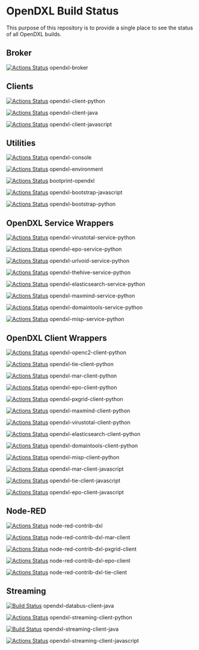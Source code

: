 # OpenDXL Build Status

This purpose of this repository is to provide a single place to see the status of all OpenDXL builds.


## Broker

[![Actions Status](https://github.com/opendxl/opendxl-broker/workflows/Build/badge.svg)](https://github.com/opendxl/opendxl-broker/actions) opendxl-broker


## Clients

[![Actions Status](https://github.com/opendxl/opendxl-client-python/workflows/Build/badge.svg)](https://github.com/opendxl/opendxl-client-python/actions) opendxl-client-python 

[![Actions Status](https://github.com/opendxl/opendxl-client-java/workflows/Build/badge.svg)](https://github.com/opendxl/opendxl-client-java/actions) opendxl-client-java

[![Actions Status](https://github.com/opendxl/opendxl-client-javascript/workflows/Build/badge.svg)](https://github.com/opendxl/opendxl-client-javascript/actions) opendxl-client-javascript


## Utilities

[![Actions Status](https://github.com/opendxl/opendxl-console/workflows/Build/badge.svg)](https://github.com/opendxl/opendxl-console/actions) opendxl-console

[![Actions Status](https://github.com/opendxl/opendxl-environment/workflows/Build/badge.svg)](https://github.com/opendxl/opendxl-environment/actions) opendxl-environment

[![Actions Status](https://github.com/opendxl/bootprint-opendxl/workflows/Build/badge.svg)](https://github.com/opendxl/bootprint-opendxl/actions) bootprint-opendxl

[![Actions Status](https://github.com/opendxl/opendxl-bootstrap-javascript/workflows/Build/badge.svg)](https://github.com/opendxl/opendxl-bootstrap-javascript/actions) opendxl-bootstrap-javascript

[![Actions Status](https://github.com/opendxl/opendxl-bootstrap-python/workflows/Build/badge.svg)](https://github.com/opendxl/opendxl-bootstrap-python/actions) opendxl-bootstrap-python


## OpenDXL Service Wrappers

[![Actions Status](https://github.com/opendxl/opendxl-virustotal-service-python/workflows/Build/badge.svg)](https://github.com/opendxl/opendxl-virustotal-service-python/actions) opendxl-virustotal-service-python

[![Actions Status](https://github.com/opendxl/opendxl-epo-service-python/workflows/Build/badge.svg)](https://github.com/opendxl/opendxl-epo-service-python/actions) opendxl-epo-service-python

[![Actions Status](https://github.com/opendxl/opendxl-urlvoid-service-python/workflows/Build/badge.svg)](https://github.com/opendxl/opendxl-urlvoid-service-python/actions) opendxl-urlvoid-service-python

[![Actions Status](https://github.com/opendxl/opendxl-thehive-service-python/workflows/Build/badge.svg)](https://github.com/opendxl/opendxl-thehive-service-python/actions) opendxl-thehive-service-python

[![Actions Status](https://github.com/opendxl/opendxl-elasticsearch-service-python/workflows/Build/badge.svg)](https://github.com/opendxl/opendxl-elasticsearch-service-python/actions) opendxl-elasticsearch-service-python

[![Actions Status](https://github.com/opendxl/opendxl-maxmind-service-python/workflows/Build/badge.svg)](https://github.com/opendxl/opendxl-maxmind-service-python/actions) opendxl-maxmind-service-python

[![Actions Status](https://github.com/opendxl/opendxl-domaintools-service-python/workflows/Build/badge.svg)](https://github.com/opendxl/opendxl-domaintools-service-python/actions) opendxl-domaintools-service-python

[![Actions Status](https://github.com/opendxl/opendxl-misp-service-python/workflows/Build/badge.svg)](https://github.com/opendxl/opendxl-misp-service-python/actions) opendxl-misp-service-python


## OpenDXL Client Wrappers

[![Actions Status](https://github.com/opendxl/opendxl-openc2-client-python/workflows/Build/badge.svg)](https://github.com/opendxl/opendxl-openc2-client-python/actions) opendxl-openc2-client-python

[![Actions Status](https://github.com/opendxl/opendxl-tie-client-python/workflows/Build/badge.svg)](https://github.com/opendxl/opendxl-tie-client-python/actions) opendxl-tie-client-python

[![Actions Status](https://github.com/opendxl/opendxl-mar-client-python/workflows/Build/badge.svg)](https://github.com/opendxl/opendxl-mar-client-python/actions) opendxl-mar-client-python

[![Actions Status](https://github.com/opendxl/opendxl-epo-client-python/workflows/Build/badge.svg)](https://github.com/opendxl/opendxl-epo-client-python/actions) opendxl-epo-client-python

[![Actions Status](https://github.com/opendxl/opendxl-pxgrid-client-python/workflows/Build/badge.svg)](https://github.com/opendxl/opendxl-pxgrid-client-python/actions) opendxl-pxgrid-client-python

[![Actions Status](https://github.com/opendxl/opendxl-maxmind-client-python/workflows/Build/badge.svg)](https://github.com/opendxl/opendxl-maxmind-client-python/actions) opendxl-maxmind-client-python

[![Actions Status](https://github.com/opendxl/opendxl-virustotal-client-python/workflows/Build/badge.svg)](https://github.com/opendxl/opendxl-virustotal-client-python/actions) opendxl-virustotal-client-python

[![Actions Status](https://github.com/opendxl/opendxl-elasticsearch-client-python/workflows/Build/badge.svg)](https://github.com/opendxl/opendxl-elasticsearch-client-python/actions) opendxl-elasticsearch-client-python

[![Actions Status](https://github.com/opendxl/opendxl-domaintools-client-python/workflows/Build/badge.svg)](https://github.com/opendxl/opendxl-domaintools-client-python/actions) opendxl-domaintools-client-python

[![Actions Status](https://github.com/opendxl/opendxl-misp-client-python/workflows/Build/badge.svg)](https://github.com/opendxl/opendxl-misp-client-python/actions) opendxl-misp-client-python

[![Actions Status](https://github.com/opendxl/opendxl-mar-client-javascript/workflows/Build/badge.svg)](https://github.com/opendxl/opendxl-mar-client-javascript/actions) opendxl-mar-client-javascript

[![Actions Status](https://github.com/opendxl/opendxl-tie-client-javascript/workflows/Build/badge.svg)](https://github.com/opendxl/opendxl-tie-client-javascript/actions) opendxl-tie-client-javascript

[![Actions Status](https://github.com/opendxl/opendxl-epo-client-javascript/workflows/Build/badge.svg)](https://github.com/opendxl/opendxl-epo-client-javascript/actions) opendxl-epo-client-javascript


## Node-RED

[![Actions Status](https://github.com/opendxl/node-red-contrib-dxl/workflows/Build/badge.svg)](https://github.com/opendxl/node-red-contrib-dxl/actions) node-red-contrib-dxl

[![Actions Status](https://github.com/opendxl/node-red-contrib-dxl-mar-client/workflows/Build/badge.svg)](https://github.com/opendxl/node-red-contrib-dxl-mar-client/actions) node-red-contrib-dxl-mar-client

[![Actions Status](https://github.com/opendxl/node-red-contrib-dxl-pxgrid-client/workflows/Build/badge.svg)](https://github.com/opendxl/node-red-contrib-dxl-pxgrid-client/actions) node-red-contrib-dxl-pxgrid-client

[![Actions Status](https://github.com/opendxl/node-red-contrib-dxl-epo-client/workflows/Build/badge.svg)](https://github.com/opendxl/node-red-contrib-dxl-epo-client/actions) node-red-contrib-dxl-epo-client

[![Actions Status](https://github.com/opendxl/node-red-contrib-dxl-tie-client/workflows/Build/badge.svg)](https://github.com/opendxl/node-red-contrib-dxl-tie-client/actions) node-red-contrib-dxl-tie-client


## Streaming

[![Build Status](https://github.com/opendxl/opendxl-databus-client-java/workflows/build/badge.svg?branch=master)](https://github.com/opendxl/opendxl-databus-client-java/actions) opendxl-databus-client-java

[![Actions Status](https://github.com/opendxl/opendxl-streaming-client-python/workflows/Build/badge.svg)](https://github.com/opendxl/opendxl-streaming-client-python/actions) opendxl-streaming-client-python

[![Build Status](https://github.com/opendxl/opendxl-streaming-client-java/workflows/build/badge.svg?branch=master)](https://github.com/opendxl/opendxl-streaming-client-java/actions) opendxl-streaming-client-java

[![Actions Status](https://github.com/opendxl/opendxl-streaming-client-javascript/workflows/Build/badge.svg)](https://github.com/opendxl/opendxl-streaming-client-javascript/actions) opendxl-streaming-client-javascript
